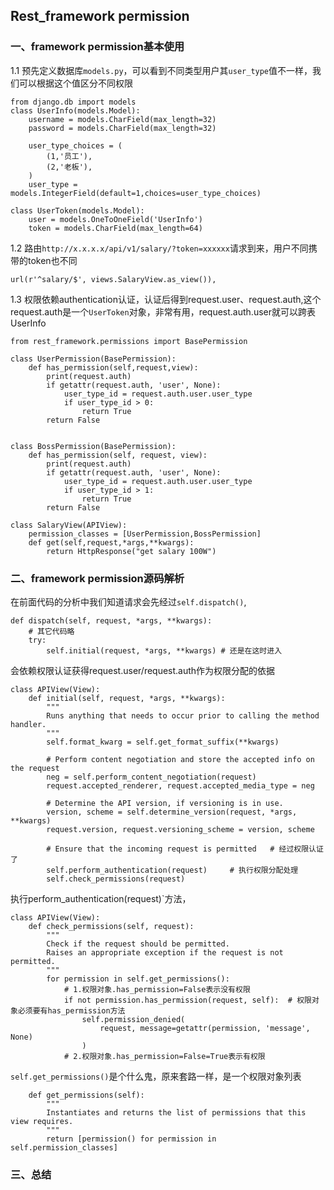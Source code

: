## Rest_framework permission


### 一、framework permission基本使用

1.1 预先定义数据库`models.py`，可以看到不同类型用户其`user_type`值不一样，我们可以根据这个值区分不同权限
```
from django.db import models
class UserInfo(models.Model):
    username = models.CharField(max_length=32)
    password = models.CharField(max_length=32)

    user_type_choices = (
        (1,'员工'),
        (2,'老板'),
    )
    user_type = models.IntegerField(default=1,choices=user_type_choices)

class UserToken(models.Model):
    user = models.OneToOneField('UserInfo')
    token = models.CharField(max_length=64)
```

1.2 路由`http://x.x.x.x/api/v1/salary/?token=xxxxxx`请求到来，用户不同携带的token也不同
```
url(r'^salary/$', views.SalaryView.as_view()),
```

1.3 权限依赖authentication认证，认证后得到request.user、request.auth,这个request.auth是一个`UserToken`对象，非常有用，request.auth.user就可以跨表UserInfo

```
from rest_framework.permissions import BasePermission

class UserPermission(BasePermission):
    def has_permission(self,request,view):
        print(request.auth)
        if getattr(request.auth, 'user', None):
            user_type_id = request.auth.user.user_type
            if user_type_id > 0:
                return True
        return False


class BossPermission(BasePermission):
    def has_permission(self, request, view):
        print(request.auth)
        if getattr(request.auth, 'user', None):
            user_type_id = request.auth.user.user_type
            if user_type_id > 1:
                return True
        return False

class SalaryView(APIView):
    permission_classes = [UserPermission,BossPermission]
    def get(self,request,*args,**kwargs):
        return HttpResponse("get salary 100W")
```



### 二、framework permission源码解析


在前面代码的分析中我们知道请求会先经过`self.dispatch()`,
```
def dispatch(self, request, *args, **kwargs):
    # 其它代码略
    try:
        self.initial(request, *args, **kwargs) # 还是在这时进入
```

会依赖权限认证获得request.user/request.auth作为权限分配的依据
```
class APIView(View):
    def initial(self, request, *args, **kwargs):
        """
        Runs anything that needs to occur prior to calling the method handler.
        """
        self.format_kwarg = self.get_format_suffix(**kwargs)

        # Perform content negotiation and store the accepted info on the request
        neg = self.perform_content_negotiation(request)
        request.accepted_renderer, request.accepted_media_type = neg

        # Determine the API version, if versioning is in use.
        version, scheme = self.determine_version(request, *args, **kwargs)
        request.version, request.versioning_scheme = version, scheme

        # Ensure that the incoming request is permitted   # 经过权限认证了
        self.perform_authentication(request)     # 执行权限分配处理
        self.check_permissions(request)
```

执行perform_authentication(request)`方法，
```
class APIView(View):
    def check_permissions(self, request):
        """
        Check if the request should be permitted.
        Raises an appropriate exception if the request is not permitted.
        """
        for permission in self.get_permissions():
            # 1.权限对象.has_permission=False表示没有权限
            if not permission.has_permission(request, self):  # 权限对象必须要有has_permission方法
                self.permission_denied(
                    request, message=getattr(permission, 'message', None)
                )
            # 2.权限对象.has_permission=False=True表示有权限
```

`self.get_permissions()`是个什么鬼，原来套路一样，是一个权限对象列表
```
    def get_permissions(self):
        """
        Instantiates and returns the list of permissions that this view requires.
        """
        return [permission() for permission in self.permission_classes]
```

### 三、总结


